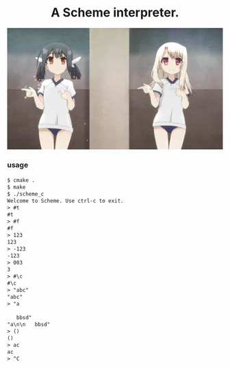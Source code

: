 <div align="center">
    <h1>A Scheme interpreter.</h1>
    <img src="assets/illya.gif"/>
</div>

### usage

```
$ cmake .
$ make
$ ./scheme_c
Welcome to Scheme. Use ctrl-c to exit.
> #t
#t
> #f
#f
> 123
123
> -123
-123
> 003
3
> #\c
#\c
> "abc"
"abc"
> "a

   bbsd"
"a\n\n   bbsd"
> ()
()
> ac
ac
> ^C
```
